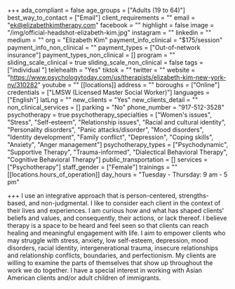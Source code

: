 +++
ada_compliant = false
age_groups = ["Adults (19 to 64)"]
best_way_to_contact = ["Email"]
client_requirements = ""
email = "ek@elizabethkimtherapy.com"
facebook = ""
highlight = false
image = "/img/official-headshot-elizabeth-kim.jpg"
instagram = ""
linkedin = ""
medium = ""
org = "Elizabeth Kim"
payment_info_clinical = "$175/session"
payment_info_non_clinical = ""
payment_types = ["Out-of-network insurance"]
payment_types_non_clinical = []
program = ""
sliding_scale_clinical = true
sliding_scale_non_clinical = false
tags = ["individual "]
telehealth = "Yes"
tiktok = ""
twitter = ""
website = "https://www.psychologytoday.com/us/therapists/elizabeth-kim-new-york-ny/310282"
youtube = ""
[[locations]]
address = ""
boroughs = ["Online"]
credentials = ["LMSW (Licensed Master Social Worker)"]
languages = ["English"]
latLng = ""
new_clients = "Yes"
new_clients_detail = ""
non_clinical_services = []
parking = "No"
phone_number = "917-512-3528"
psychotherapy = true
psychotherapy_specialties = ["Women's issues", "Stress", "Self-esteem", "Relationship issues", "Racial and cultural identity", "Personality disorders", "Panic attacks/disorder", "Mood disorders", "Identity development", "Family conflict", "Depression", "Coping skills", "Anxiety", "Anger management"]
psychotherapy_types = ["Psychodynamic", "Supportive Therapy", "Trauma-informed", "Dialectical Behavioral Therapy", "Cognitive Behavioral Therapy"]
public_transportation = []
services = ["Psychotherapy"]
staff_gender = ["Female"]
trainings = ""
[[locations.hours_of_operation]]
day_hours = "Tuesday - Thursday: 9 am - 5 pm"

+++
I use an integrative approach that is person-centered, strengths-based, and non-judgmental. I like to consider each client in the context of their lives and experiences. I am curious how and what has shaped clients' beliefs and values, and consequently, their actions, or lack thereof. I believe therapy is a space to be heard and feel seen so that clients can reach healing and meaningful engagement with life. I aim to empower clients who may struggle with stress, anxiety, low self-esteem, depression, mood disorders, racial identity, intergenerational trauma, insecure relationships and relationship conflicts, boundaries, and perfectionism. My clients are willing to examine the parts of themselves that show up throughout the work we do together. I have a special interest in working with Asian American clients and/or adult children of immigrants.